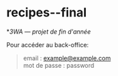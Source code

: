 # recipes--final
**3WA — projet de fin d'année*  
  
  
Pour accéder au back-office:   
>email : example@example.com   
>mot de passe : password
